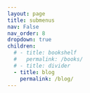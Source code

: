 ```yaml
---
layout: page
title: submenus
nav: False
nav_order: 8
dropdown: true
children:
  # - title: bookshelf
  #   permalink: /books/
  # - title: divider
  - title: blog
    permalink: /blog/
---
```

